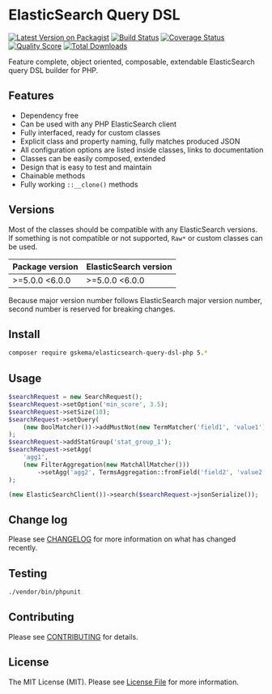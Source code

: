 # ElasticSearch Query DSL

[![Latest Version on Packagist][ico-version]][link-packagist]
[![Build Status][ico-travis]][link-travis]
[![Coverage Status][ico-scrutinizer]][link-scrutinizer]
[![Quality Score][ico-code-quality]][link-code-quality]
[![Total Downloads][ico-downloads]][link-downloads]

Feature complete, object oriented, composable, extendable ElasticSearch query DSL builder for PHP.

## Features

- Dependency free
- Can be used with any PHP ElasticSearch client
- Fully interfaced, ready for custom classes
- Explicit class and property naming, fully matches produced JSON
- All configuration options are listed inside classes, links to documentation
- Classes can be easily composed, extended
- Design that is easy to test and maintain
- Chainable methods
- Fully working `::__clone()` methods

## Versions

Most of the classes should be compatible with any ElasticSearch versions.
If something is not compatible or not supported, `Raw*` or custom classes can be used.

| Package version | ElasticSearch version |
| ----------------| ----------------------|
| >=5.0.0 <6.0.0  | >=5.0.0 <6.0.0        |

Because major version number follows ElasticSearch major version number, second number is reserved for breaking changes.

## Install

``` bash
composer require gskema/elasticsearch-query-dsl-php 5.*
```

## Usage

``` php
$searchRequest = new SearchRequest();
$searchRequest->setOption('min_score', 3.5);
$searchRequest->setSize(10);
$searchRequest->setQuery(
    (new BoolMatcher())->addMustNot(new TermMatcher('field1', 'value1'))
);
$searchRequest->addStatGroup('stat_group_1');
$searchRequest->setAgg(
    'agg1',
    (new FilterAggregation(new MatchAllMatcher()))
        ->setAgg('agg2', TermsAggregation::fromField('field2', 'value2'))
);

(new ElasticSearchClient())->search($searchRequest->jsonSerialize());
```

## Change log

Please see [CHANGELOG](CHANGELOG.md) for more information on what has changed recently.

## Testing

``` bash
./vendor/bin/phpunit
```

## Contributing

Please see [CONTRIBUTING](CONTRIBUTING.md) for details.

## License

The MIT License (MIT). Please see [License File](LICENSE.md) for more information.

[ico-version]: https://img.shields.io/packagist/v/gskema/elasticsearch-query-dsl-php.svg?style=flat-square
[ico-travis]: https://img.shields.io/travis/gskema/elasticsearch-query-dsl-php/master.svg?style=flat-square
[ico-scrutinizer]: https://img.shields.io/scrutinizer/coverage/g/gskema/elasticsearch-query-dsl-php.svg?style=flat-square
[ico-code-quality]: https://img.shields.io/scrutinizer/g/gskema/elasticsearch-query-dsl-php.svg?style=flat-square
[ico-downloads]: https://img.shields.io/packagist/dt/gskema/elasticsearch-query-dsl-php.svg?style=flat-square

[link-packagist]: https://packagist.org/packages/gskema/elasticsearch-query-dsl-php
[link-travis]: https://travis-ci.org/gskema/elasticsearch-query-dsl-php
[link-scrutinizer]: https://scrutinizer-ci.com/g/gskema/elasticsearch-query-dsl-php/code-structure
[link-code-quality]: https://scrutinizer-ci.com/g/gskema/elasticsearch-query-dsl-php
[link-downloads]: https://packagist.org/packages/gskema/elasticsearch-query-dsl-php
[link-contributors]: ../../contributors
